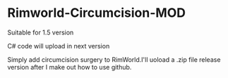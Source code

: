 # Rimworld-Circumcision-MOD

Suitable for 1.5 version

C# code will upload in next version

Simply add circumcision surgery to RimWorld.I'll uoload a .zip file release version after I make out how to use github.

